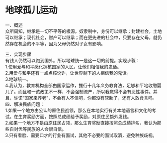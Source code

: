 # 地球孤儿运动<br>
一、概述<br>
众所周知，继承是一切不平等的根源。奴隶制中，身份可以继承；封建社会，土地可以继承；现代社会，财产可以继承；而在更先进的社会中，只要存在父母，就仍然存在机会的不平等，因为父母仍然对子女有影响。<br>

三、实现步骤<br>
有钱人仍然可以跑到国外。所以地球统一是这一切的前提。实现步骤：<br>
1.使用爱与和平感化拥核国家的人民，让他们相信我的鬼话。<br>
2.用爱与和平还有一点点核讹诈，让世界剩下的人相信我的鬼话。<br>
3.地球统一。<br>
4.我认为，教育机构全部由国家运作，推行十几年义务教育法，足够和平地收缴婴儿了。而且和一孩政策不一样，不会强制流产，所以我觉得不会有恶性事件。并且，许诺“国家来养老”，不会有人不信吧，你都没有软肋了，还有人敢食言吗。<br>
四、解决民族问题：<br>
1.如果一个地方由公认的原住民战领，那么在本地实行有关本地语言和文化的考试。在生育奖励方面，按照总成绩给予奖励，对原住民额外发钱。<br>
2.如果一个地方不是由原住民占领，那么生育奖励直接按照总成绩排名，我认为那些自封优等民族的人会很自信。<br>
3.只有看脸、需要口才的行业有面试，其他不必要的面试取消，避免种族歧视。<br>
